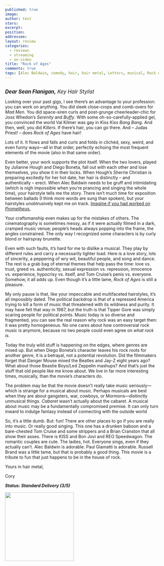 ```yaml
---
published: true
image:
author: test 
stars: 
excerpt: 
position: 
addressee: 
layout: review
categories:
  - reviews
  - streaming
  - on-video
title: "Rock of Ages"
comments: true
tags: [Alec Baldwin, comedy, hair, hair metal, Letters, musical, Rock of Ages, Romantic Comedy, Tom Cruise]
---
```

<div><p><span class="full-image-block ssNonEditable"><a href="/letters/2012/6/15/rock-of-ages.html"><img src="http://static.squarespace.com/static/5005f6bcc4aa41161b33e89e/5329cf1fe4b07c068ebf74de/5329cf1fe4b07c068ebf759b/1339786903473/RockofAges.jpg" alt="" /></a></span></p>
<p><em style="font-size:120%;"><strong>Dear Sean Flanigan,</strong> Key Hair Stylist&nbsp;</em></p>
<p>Looking over your past gigs, I see there&#8217;s an advantage to your profession: you can work on anything. You did sleek close-crops and comb-overs for <em>Mad Men. </em>You did space-siren curls and post-grunge cheerleader-chic for Joss Whedon&#8217;s <em>Serenity</em> and <em>Buffy</em>. With some oh-so-carefully-applied gel, you convinced the world Val Kilmer was gay in <em>Kiss Kiss Bang Bang</em>. And then, well, you did <em>Killers</em>. If there&rsquo;s hair, you can go there. And &ndash; Judas Priest! &ndash; does <em>Rock of Ages</em> have hair!</p>
<p>Lots of it. It flows and falls and curls and folds in clich&eacute;d, sexy, weird, and even funny ways&mdash;all in that order, perfectly echoing the most frequent elements of the movie (also in that same order).</p>
<p>Even better, your work supports the plot itself. When the two lovers, played by Julianne Hough and Diego Boneta, fall out with each other and lose themselves, you show it in their locks. When Hough&rsquo;s Sherrie Christian is preparing excitedly for her hot date, her hair is distinctly&nbsp;&ndash; and authentically&nbsp;&ndash;&nbsp;erect. When Alec Baldwin needs to be gruff and intimidating (which is nigh impossible when you&rsquo;re prancing and singing the whole time), your hairstyle tells me the story. There isn&#8217;t much time for exposition between ballads (I think more words are sung than spoken), but your hairstyles unobtrusively kept me on track. <a href="/letters/2012/6/12/prometheus.html">Imagine if you had worked on <em>Prometheus</em>.</a></p>
<p>Your craftsmanship even makes up for the mistakes of others. The cinematography is sometimes messy, as if it were actually filmed in a dark, cramped music venue; people&#8217;s heads always popping into the frame, the angles constrained. The only way I recognized some characters is by curly blond or hairspray brunette.</p>
<p>Even with such faults, it&#8217;s hard for me to dislike a musical. They play by different rules and carry a necessarily lighter load. Here is a love story, lots of sincerity, a peppering of wry wit, beautiful people, and song and dance. The rest is a grab bag of eternal themes that help pass the time: love vs. trust, greed vs. authenticity, sexual expression vs. repression, innocence vs. experience, hypocrisy vs. itself, and Tom Cruise&#8217;s penis vs. everyone. Somehow, it all adds up. Even though it&#8217;s a little lame, <em>Rock of Ages</em> is still a pleasure.</p>
<p>My only pause is that, like your impeccable and multifaceted hairstyles, it&#8217;s all impossibly dated. The political backdrop is that of a repressed America trying to kill a form of music that threatened with its wildness and purity. It may have felt that way in 1987, but the truth is that Tipper Gore was simply scaring people for political points. Music today is so diverse and fragmented, you can see the real reason why rock was an easy target then: it was pretty homogeneous. No one cares about how controversial rock music is anymore, because no two people could even agree on <em>what rock is</em>.</p>
<p>Today the truly wild stuff is happening on the edges, where genres are mixed up. But when Diego Boneta&#8217;s character leaves his rock roots for another genre, it is a betrayal, not a potential revolution. Did the filmmakers forget that Danger Mouse mixed the Beatles and Jay-Z eight years ago? What about those Beastie Boys/Led Zeppelin mashups? And that&#8217;s just the stuff that old people like me know about. We live in far more interesting times, musically, than the movie&#8217;s characters do.</p>
<p>The problem may be that the movie doesn&#8217;t really take music seriously&mdash;which is strange for a musical about music. Perhaps musicals are best when they are about gangsters, war, cowboys, or Mormons&mdash;distinctly unmusical things. <em>Cabaret </em>wasn&#8217;t actually about the cabaret. A musical about music may be a fundamentally compromised premise. It can only turn inward to indulge fantasy instead of connecting with the outside world&nbsp;</p>
<p>So, it&#8217;s a little dumb. But: fun! There are other places to go if you are really into music. Or really good singing. This one has a drunken baboon and a bare-chested Tom Cruise and some strippers and a Brian Cranston that all show their asses. There is KISS and Bon Jovi and REO Speedwagon. The romantic couples are cute. The ladies, hot. Everyone sings, even if they actually can&#8217;t. Alec Baldwin is adorable. Paul Giamatti is adorable. Russell Brand was a little tame, but that is probably a good thing. This movie is a tribute to fun that just happens to be in the house of rock.</p>
<p>Yours in hair metal,</p>
<p>Cory</p>
<p><strong><em>Status: Standard Delivery (3/5)</em></strong></p>
<p><strong><em><span class="full-image-block ssNonEditable"><span><a href="http://www.zip.ca/browse/title.aspx?f=titleId%28204210%29"><img style="width:225px;" src="http://static.squarespace.com/static/5005f6bcc4aa41161b33e89e/5329cf1fe4b07c068ebf74de/5329cf20e4b07c068ebf7d6b/1343245704065/Rent-it-on-Zip.png" alt="" /></a></span></span><br /></em></strong></p></div>
